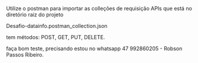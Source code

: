 Utilize o postman para importar as colleções de requisição APIs que está no diretório raiz do projeto

Desafio-datainfo.postman_collection.json

tem métodos: POST, GET, PUT, DELETE.

faça bom teste, precisando estou no whatsapp 47 992860205 - Robson Passos Ribeiro.
